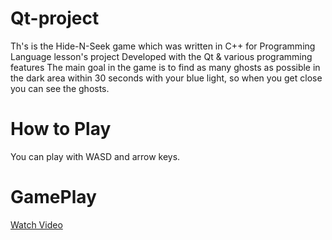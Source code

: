 # Qt-project
Th's is the Hide-N-Seek game which was written in C++ for Programming Language lesson's project 
Developed with the Qt & various programming features
The main goal in the game is to find as many ghosts as possible in the dark area within 30 seconds with your blue light, so when you get close you can see the ghosts.

# How to Play
You can play with WASD and arrow keys.


# GamePlay
[Watch Video]((https://drive.google.com/file/d/1rfu6AXfzNtDR-PUqr8V5n5m3v6cUPFC_/view?usp=drive_link)https://drive.google.com/file/d/1rfu6AXfzNtDR-PUqr8V5n5m3v6cUPFC_/view?usp=drive_link)
